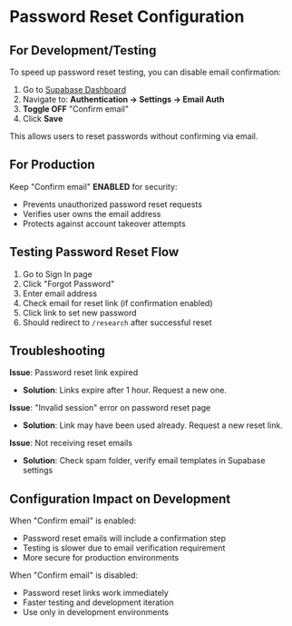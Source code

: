 # Password Reset Configuration

## For Development/Testing

To speed up password reset testing, you can disable email confirmation:

1. Go to [Supabase Dashboard](https://supabase.com/dashboard/project/vhjffdzroebdkbmvcpgv/auth/providers)
2. Navigate to: **Authentication → Settings → Email Auth**
3. **Toggle OFF** "Confirm email"
4. Click **Save**

This allows users to reset passwords without confirming via email.

## For Production

Keep "Confirm email" **ENABLED** for security:
- Prevents unauthorized password reset requests
- Verifies user owns the email address
- Protects against account takeover attempts

## Testing Password Reset Flow

1. Go to Sign In page
2. Click "Forgot Password"
3. Enter email address
4. Check email for reset link (if confirmation enabled)
5. Click link to set new password
6. Should redirect to `/research` after successful reset

## Troubleshooting

**Issue**: Password reset link expired
- **Solution**: Links expire after 1 hour. Request a new one.

**Issue**: "Invalid session" error on password reset page
- **Solution**: Link may have been used already. Request a new reset link.

**Issue**: Not receiving reset emails
- **Solution**: Check spam folder, verify email templates in Supabase settings

## Configuration Impact on Development

When "Confirm email" is enabled:
- Password reset emails will include a confirmation step
- Testing is slower due to email verification requirement
- More secure for production environments

When "Confirm email" is disabled:
- Password reset links work immediately
- Faster testing and development iteration
- Use only in development environments

